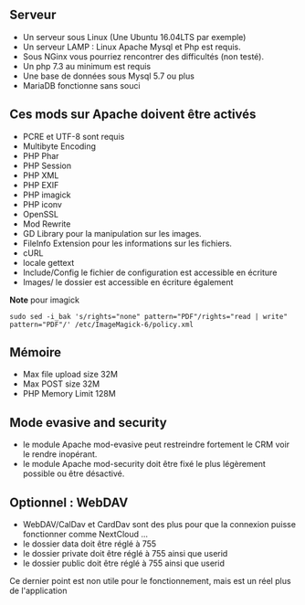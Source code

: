 ## Serveur

* Un serveur sous Linux (Une Ubuntu 16.04LTS par exemple)
* Un serveur LAMP : Linux Apache Mysql et Php est requis.
* Sous NGinx vous pourriez rencontrer des difficultés (non testé).
* Un php 7.3 au minimum est requis
* Une base de données sous Mysql 5.7 ou plus
* MariaDB fonctionne sans souci

## Ces mods sur Apache doivent être activés
* PCRE et UTF-8 sont requis
* Multibyte Encoding
* PHP Phar
* PHP Session
* PHP XML
* PHP EXIF
* PHP imagick
* PHP iconv
* OpenSSL
* Mod Rewrite
* GD Library pour la manipulation sur les images.
* FileInfo Extension pour les informations sur les fichiers.
* cURL
* locale gettext
* Include/Config le fichier de configuration est accessible en écriture
* Images/ le dossier est accessible en écriture également

**Note** pour imagick
```
sudo sed -i_bak 's/rights="none" pattern="PDF"/rights="read | write" pattern="PDF"/' /etc/ImageMagick-6/policy.xml
```

## Mémoire
* Max file upload size  32M
* Max POST size  32M
* PHP Memory Limit  128M

## Mode evasive and security
* le module Apache mod-evasive peut restreindre fortement le CRM voir le rendre inopérant.
* le module Apache mod-security doit être fixé le plus légèrement possible ou être désactivé.


## Optionnel : WebDAV
* WebDAV/CalDav et CardDav sont des plus pour que la connexion puisse fonctionner comme NextCloud ...
* le dossier data doit être réglé à 755
* le dossier private doit être réglé à 755 ainsi que userid
* le dossier public doit être réglé à 755 ainsi que userid

Ce dernier point est non utile pour le fonctionnement, mais est un réel plus de l'application
